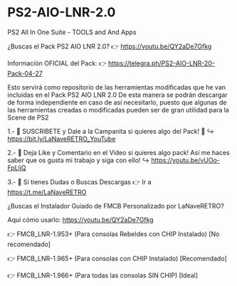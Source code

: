 # PS2-AIO-LNR-2.0
PS2 All In One Suite - TOOLS and And Apps

¿Buscas el Pack PS2 AIO LNR 2.0? 
👉 https://youtu.be/QY2aDe7Gfkg 

Información OFICIAL del Pack: 
👉 https://telegra.ph/PS2-AIO-LNR-20-Pack-04-27

Esto servirá como repositorio de las herramientas modificadas que he van incluidas en el Pack PS2 AIO LNR 2.0
De esta manera se podrán descargar de forma independiente en caso de así necesitarlo, puesto que algunas de 
las herramientas creadas o modificadas pueden ser de gran utilidad para la Scene de PS2

1.- 🚩 SUSCRIBETE y Dale a la Campanita si quieres algo del Pack! 🔔 
 ↪️ https://bit.ly/LaNaveRETRO_YouTube

2.- 📲 Deja Like y Comentario en el Vídeo si quieres algo pack! Así me haces saber que os gusta mi trabajo y siga con ello!
↪️ https://youtu.be/vUOo-FpLljQ 

3.- 📲 Si tienes Dudas o Buscas Descargas 👉 Ir a https://t.me/LaNaveRETRO


¿Buscas el Instalador Guiado de FMCB Personalizado por LaNaveRETRO? 

Aquí cómo usarlo: https://youtu.be/QY2aDe7Gfkg 

👉 FMCB_LNR-1.953+ (Para consolas Rebeldes con CHIP Instalado) [No recomendado] 

👉 FMCB_LNR-1.965+ (Para consolas con CHIP Instalado) [Recomendado] 

👉 FMCB_LNR-1.966+ (Para todas las consolas SIN CHIP) [Ideal]
